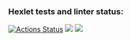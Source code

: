 ### Hexlet tests and linter status:
[![Actions Status](https://github.com/valeriapikul/frontend-project-44/actions/workflows/hexlet-check.yml/badge.svg)](https://github.com/valeriapikul/frontend-project-44/actions)
<a href="https://codeclimate.com/github/valeriapikul/frontend-project-44/maintainability"><img src="https://api.codeclimate.com/v1/badges/d849d712b90ec4022d20/maintainability" /></a>
<a href="https://codeclimate.com/github/valeriapikul/frontend-project-44/test_coverage"><img src="https://api.codeclimate.com/v1/badges/d849d712b90ec4022d20/test_coverage" /></a>